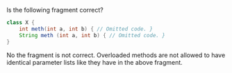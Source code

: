 Is the following fragment correct?
```java
class X {
	int meth(int a, int b) { // Omitted code. }
	String meth (int a, int b) { // Omitted code. }
}
```
No the fragment is not correct. Overloaded methods are not allowed to have identical parameter lists like they have in the above fragment.
